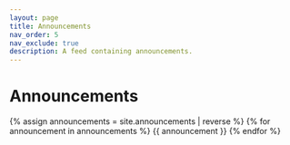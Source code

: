 ```yaml
---
layout: page
title: Announcements
nav_order: 5
nav_exclude: true
description: A feed containing announcements.
---
```


# Announcements


{% assign announcements = site.announcements | reverse %}
{% for announcement in announcements %}
{{ announcement }}
{% endfor %}

